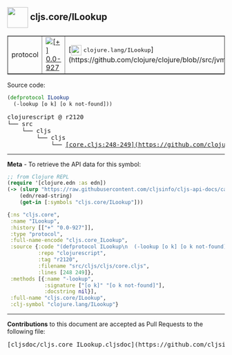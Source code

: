 ## <img width="48px" valign="middle" src="http://i.imgur.com/Hi20huC.png"> cljs.core/ILookup

 <table border="1">
<tr>

<td>protocol</td>
<td><a href="https://github.com/cljsinfo/cljs-api-docs/tree/0.0-927"><img valign="middle" alt="[+] 0.0-927" src="https://img.shields.io/badge/+-0.0--927-lightgrey.svg"></a> </td>
<td>
[<img height="24px" valign="middle" src="http://i.imgur.com/1GjPKvB.png"> <samp>clojure.lang/ILookup</samp>](https://github.com/clojure/clojure/blob//src/jvm/clojure/lang/ILookup.java)
</td>
</tr>
</table>






Source code:

```clj
(defprotocol ILookup
  (-lookup [o k] [o k not-found]))
```

 <pre>
clojurescript @ r2120
└── src
    └── cljs
        └── cljs
            └── <ins>[core.cljs:248-249](https://github.com/clojure/clojurescript/blob/r2120/src/cljs/cljs/core.cljs#L248-L249)</ins>
</pre>


---

__Meta__ - To retrieve the API data for this symbol:

```clj
;; from Clojure REPL
(require '[clojure.edn :as edn])
(-> (slurp "https://raw.githubusercontent.com/cljsinfo/cljs-api-docs/catalog/cljs-api.edn")
    (edn/read-string)
    (get-in [:symbols "cljs.core/ILookup"]))
```

```clj
{:ns "cljs.core",
 :name "ILookup",
 :history [["+" "0.0-927"]],
 :type "protocol",
 :full-name-encode "cljs.core_ILookup",
 :source {:code "(defprotocol ILookup\n  (-lookup [o k] [o k not-found]))",
          :repo "clojurescript",
          :tag "r2120",
          :filename "src/cljs/cljs/core.cljs",
          :lines [248 249]},
 :methods [{:name "-lookup",
            :signature ["[o k]" "[o k not-found]"],
            :docstring nil}],
 :full-name "cljs.core/ILookup",
 :clj-symbol "clojure.lang/ILookup"}

```

---

__Contributions__ to this document are accepted as Pull Requests to the following file:

 <pre>
[cljsdoc/cljs.core_ILookup.cljsdoc](https://github.com/cljsinfo/cljs-api-docs/blob/master/cljsdoc/cljs.core_ILookup.cljsdoc)
</pre>

